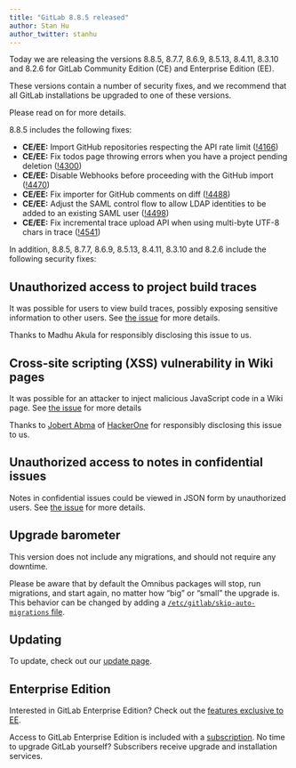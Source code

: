 ```yaml
---
title: "GitLab 8.8.5 released"
author: Stan Hu
author_twitter: stanhu
---
```


Today we are releasing the versions 8.8.5, 8.7.7, 8.6.9, 8.5.13, 8.4.11,
8.3.10 and 8.2.6 for GitLab Community Edition (CE) and Enterprise Edition
(EE).

These versions contain a number of security fixes, and we recommend that all
GitLab installations be upgraded to one of these versions.

Please read on for more details.

<!-- more -->

8.8.5 includes the following fixes:

- **CE/EE:** Import GitHub repositories respecting the API rate limit ([!4166])
- **CE/EE:** Fix todos page throwing errors when you have a project pending deletion ([!4300])
- **CE/EE:** Disable Webhooks before proceeding with the GitHub import ([!4470])
- **CE/EE:** Fix importer for GitHub comments on diff ([!4488])
- **CE/EE:** Adjust the SAML control flow to allow LDAP identities to be added to an existing SAML user ([!4498])
- **CE/EE:** Fix incremental trace upload API when using multi-byte UTF-8 chars in trace ([!4541])

[!4166]: https://gitlab.com/gitlab-org/gitlab-ce/merge_requests/4166
[!4300]: https://gitlab.com/gitlab-org/gitlab-ce/merge_requests/4300
[!4470]: https://gitlab.com/gitlab-org/gitlab-ce/merge_requests/4470
[!4488]: https://gitlab.com/gitlab-org/gitlab-ce/merge_requests/4488
[!4498]: https://gitlab.com/gitlab-org/gitlab-ce/merge_requests/4498
[!4541]: https://gitlab.com/gitlab-org/gitlab-ce/merge_requests/4541

In addition, 8.8.5, 8.7.7, 8.6.9, 8.5.13, 8.4.11, 8.3.10 and 8.2.6 include the following
security fixes:

## Unauthorized access to project build traces

It was possible for users to view build traces, possibly exposing sensitive
information to other users. See [the issue][18188] for more details.

[18188]: https://gitlab.com/gitlab-org/gitlab-ce/issues/18188

Thanks to Madhu Akula for responsibly disclosing this issue to us.

## Cross-site scripting (XSS) vulnerability in Wiki pages

It was possible for an attacker to inject malicious JavaScript code in a
Wiki page. See [the issue][17298] for more details

Thanks to [Jobert Abma][jobert-twitter] of [HackerOne][jobert] for
responsibly disclosing this issue to us.

[17298]: https://gitlab.com/gitlab-org/gitlab-ce/issues/17298
[jobert-twitter]: https://twitter.com/jobertabma
[jobert]: https://hackerone.com/jobert

## Unauthorized access to notes in confidential issues

Notes in confidential issues could be viewed in JSON form by unauthorized users.
See [the issue][18535] for more details.

[18535]: https://gitlab.com/gitlab-org/gitlab-ce/issues/18535

## Upgrade barometer

This version does not include any migrations, and should not require any
downtime.

Please be aware that by default the Omnibus packages will stop, run migrations,
and start again, no matter how “big” or “small” the upgrade is. This behavior
can be changed by adding a [`/etc/gitlab/skip-auto-migrations`
file](http://doc.gitlab.com/omnibus/update/README.html).

## Updating

To update, check out our [update page](https://about.gitlab.com/update).

## Enterprise Edition

Interested in GitLab Enterprise Edition? Check out the [features exclusive to
EE](http://about.gitlab.com/features/#enterprise).

Access to GitLab Enterprise Edition is included with a [subscription](https://about.gitlab.com/subscription).
No time to upgrade GitLab yourself? Subscribers receive upgrade and installation
services.
